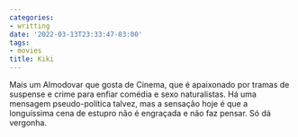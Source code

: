```yaml
---
categories:
- writting
date: '2022-03-13T23:33:47-03:00'
tags:
- movies
title: Kiki
---
```


Mais um Almodovar que gosta de Cinema, que é apaixonado por tramas de suspense e crime para enfiar comédia e sexo naturalistas. Há uma mensagem pseudo-política talvez, mas a sensação hoje é que a longuíssima cena de estupro não é engraçada e não faz pensar. Só dá vergonha.

